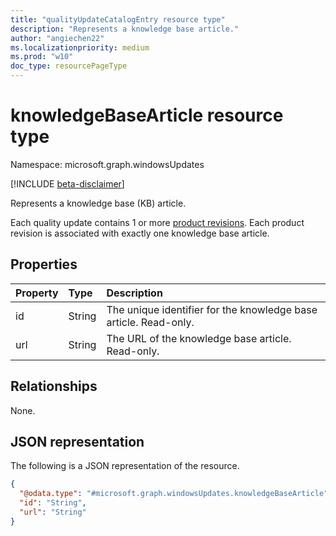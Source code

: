 ```yaml
---
title: "qualityUpdateCatalogEntry resource type"
description: "Represents a knowledge base article."
author: "angiechen22"
ms.localizationpriority: medium
ms.prod: "w10"
doc_type: resourcePageType
---
```


# knowledgeBaseArticle resource type

Namespace: microsoft.graph.windowsUpdates

[!INCLUDE [beta-disclaimer](../../includes/beta-disclaimer.md)]

Represents a knowledge base (KB) article.

Each quality update contains 1 or more [product revisions](../resources/windowsupdates-productrevision.md). Each product revision is associated with exactly one knowledge base article.

## Properties
|Property|Type|Description|
|:---|:---|:---|
|id|String|The unique identifier for the knowledge base article. Read-only.|
|url|String|The URL of the knowledge base article. Read-only.|

## Relationships
None.

## JSON representation
The following is a JSON representation of the resource.
<!-- {
  "blockType": "resource",
  "keyProperty": "id",
  "@odata.type": "microsoft.graph.windowsUpdates.knowledgeBaseArticle",
  "openType": false
}
-->
``` json
{
  "@odata.type": "#microsoft.graph.windowsUpdates.knowledgeBaseArticle",
  "id": "String",
  "url": "String"
}
```
